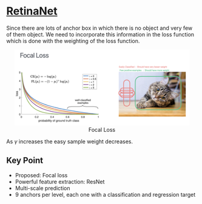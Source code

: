 # [RetinaNet](https://arxiv.org/pdf/1708.02002)

Since there are lots of anchor box in which there is no object and very few of them object. We need to incorporate this information in the loss function which is done with the weighting of the loss function.


<div align='center'>
<img src='../../assets/FocalLoss.png' height=200>
<figcaption>
Focal Loss
</figcaption>
</div>

As $\gamma$ increases the easy sample weight decreases.

## Key Point
- Proposed: Focal loss
- Powerful feature extraction: ResNet
- Multi-scale prediction
- 9 anchors per level, each one with a classification and
regression target